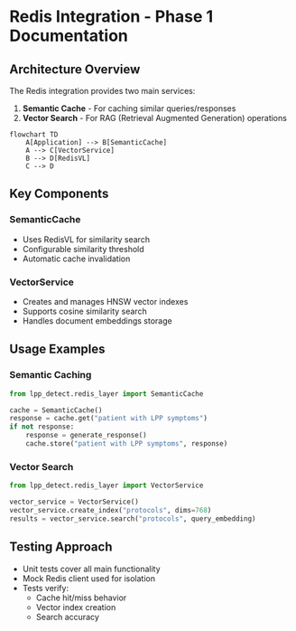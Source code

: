 # Redis Integration - Phase 1 Documentation

## Architecture Overview
The Redis integration provides two main services:
1. **Semantic Cache** - For caching similar queries/responses
2. **Vector Search** - For RAG (Retrieval Augmented Generation) operations

```mermaid
flowchart TD
    A[Application] --> B[SemanticCache]
    A --> C[VectorService]
    B --> D[RedisVL]
    C --> D
```

## Key Components

### SemanticCache
- Uses RedisVL for similarity search
- Configurable similarity threshold
- Automatic cache invalidation

### VectorService
- Creates and manages HNSW vector indexes
- Supports cosine similarity search
- Handles document embeddings storage

## Usage Examples

### Semantic Caching
```python
from lpp_detect.redis_layer import SemanticCache

cache = SemanticCache()
response = cache.get("patient with LPP symptoms")
if not response:
    response = generate_response()
    cache.store("patient with LPP symptoms", response)
```

### Vector Search
```python
from lpp_detect.redis_layer import VectorService

vector_service = VectorService()
vector_service.create_index("protocols", dims=768)
results = vector_service.search("protocols", query_embedding)
```

## Testing Approach
- Unit tests cover all main functionality
- Mock Redis client used for isolation
- Tests verify:
  - Cache hit/miss behavior
  - Vector index creation
  - Search accuracy
